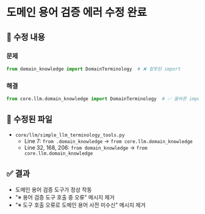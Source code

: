 # 도메인 용어 검증 에러 수정 완료

## 🔧 수정 내용

### 문제
```python
from domain_knowledge import DomainTerminology  # ❌ 잘못된 import
```

### 해결
```python
from core.llm.domain_knowledge import DomainTerminology  # ✅ 올바른 import
```

## 📍 수정된 파일
- `core/llm/simple_llm_terminology_tools.py`
  - Line 7: `from .domain_knowledge` → `from core.llm.domain_knowledge`
  - Line 32, 168, 206: `from domain_knowledge` → `from core.llm.domain_knowledge`

## ✅ 결과
- 도메인 용어 검증 도구가 정상 작동
- "※ 용어 검증 도구 호출 중 오류" 메시지 제거
- "※ 도구 호출 오류로 도메인 용어 사전 미수신" 메시지 제거

